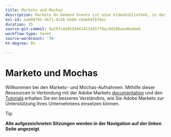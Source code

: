 ```yaml
---
title: Marketo und Mochas
description: Marketo On-Demand Events ist eine Videobibliothek, in der Experten und Kollegen ihre Gedanken und Ideen zur optimalen Verwendung von Adobe Marketo teilen.
exl-id: eab06791-de71-4c26-bbb6-cbdeb9f6f8ec
duration: 15
source-git-commit: 9a297cda953d4414131657f9ac84580aea0eabeb
workflow-type: tm+mt
source-wordcount: '76'
ht-degree: 0%

---
```


# Marketo und Mochas

Willkommen bei den Marketo- und Mochas-Aufnahmen. Mithilfe dieser Ressourcen in Verbindung mit der Adobe Marketo [documentation](https://experienceleague.adobe.com/docs/marketo-engage.html) und den [Tutorials](https://experienceleague.adobe.com/docs/marketo-learn/tutorials/overview.html) erhalten Sie ein besseres Verständnis, wie Sie Adobe Marketo zur Unterstützung Ihres Unternehmens einsetzen können.

>[!TIP]
>
>**Alle aufgezeichneten Sitzungen werden in der Navigation auf der linken Seite angezeigt**.
